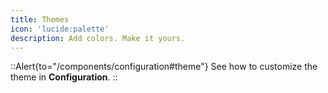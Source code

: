 ```yaml
---
title: Themes
icon: 'lucide:palette'
description: Add colors. Make it yours.
---
```


::Alert{to="/components/configuration#theme"}
See how to customize the theme in **Configuration**.
::
